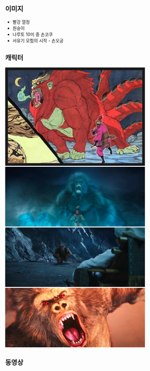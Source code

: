 
## 이미지
- 빨강 열정
- 원숭이
- 나루토 10미 중 손코쿠
- 서유기 모험의 시작 - 손오공

## 캐릭터
<img src="/doc/img/mkbd_logo.jpg" alt="img" style="width: 450px;"/>
<img src="/doc/img/mk02.jpg" alt="img" style="width: 450px;"/>
<img src="/doc/img/mk03.jpg" alt="img" style="width: 450px;"/>
<img src="/doc/img/mk04.jpg" alt="img" style="width: 450px;"/>

## 동영상
[](https://www.youtube.com/embed/qyFclzg-iaI)
